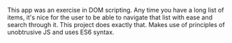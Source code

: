 This app was an exercise in DOM scripting. Any time you have a long list of items, it's nice for the user to be able
to navigate that list with ease and search through it. This project does exactly that. Makes use of principles of
unobtrusive JS and uses ES6 syntax.